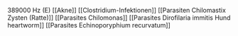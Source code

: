 389000 Hz (E)
[[Akne]]
[[Clostridium-Infektionen]]
[[Parasiten Chilomastix Zysten (Ratte)]]
[[Parasites Chilomonas]]
[[Parasites Dirofilaria immitis Hund heartworm]]
[[Parasites Echinoporyphium recurvatum]]
